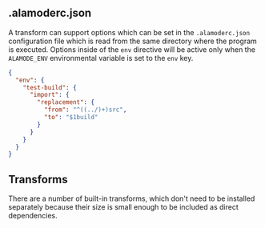 
## .alamoderc.json

A transform can support options which can be set in the `.alamoderc.json` configuration file which is read from the same directory where the program is executed. Options inside of the `env` directive will be active only when the `ALAMODE_ENV` environmental variable is set to the `env` key.

```json
{
  "env": {
    "test-build": {
      "import": {
        "replacement": {
          "from": "^((../)+)src",
          "to": "$1build"
        }
      }
    }
  }
}
```

## Transforms

There are a number of built-in transforms, which don't need to be installed separately because their size is small enough to be included as direct dependencies.
